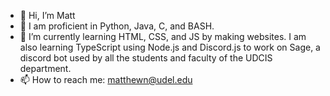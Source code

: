 - 👋 Hi, I’m Matt
- 📘 I am proficient in Python, Java, C, and BASH. 
- 🌱 I’m currently learning HTML, CSS, and JS by making websites. I am also learning TypeScript using Node.js and Discord.js to work on Sage, a discord bot used by all the students and faculty of the UDCIS department.
- 📫 How to reach me: matthewn@udel.edu

<!---
mattnadar/mattnadar is a ✨ special ✨ repository because its `README.md` (this file) appears on your GitHub profile.
You can click the Preview link to take a look at your changes.
--->
